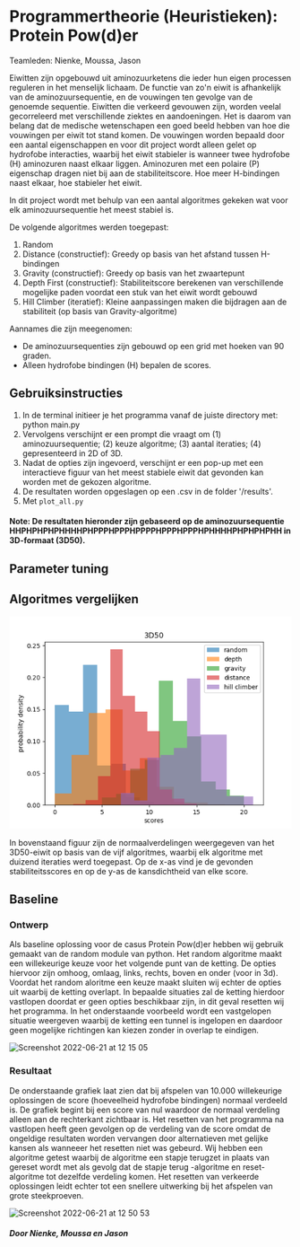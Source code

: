 # Programmertheorie (Heuristieken): Protein Pow(d)er

Teamleden: Nienke, Moussa, Jason

Eiwitten zijn opgebouwd uit aminozuurketens die ieder hun eigen processen reguleren in het menselijk lichaam. De functie van zo'n eiwit is afhankelijk van de aminozuursequentie, en de vouwingen ten gevolge van de genoemde sequentie. Eiwitten die verkeerd gevouwen zijn, worden veelal gecorreleerd met verschillende ziektes en aandoeningen. Het is daarom van belang dat de medische wetenschapen een goed beeld hebben van hoe die vouwingen per eiwit tot stand komen. De vouwingen worden bepaald door een aantal eigenschappen en voor dit project wordt alleen gelet op hydrofobe interacties, waarbij het eiwit stabieler is wanneer twee hydrofobe (H) aminozuren naast elkaar liggen. Aminozuren met een polaire (P) eigenschap dragen niet bij aan de stabiliteitscore. Hoe meer H-bindingen naast elkaar, hoe stabieler het eiwit.

In dit project wordt met behulp van een aantal algoritmes gekeken wat voor elk aminozuursequentie het meest stabiel is.

De volgende algoritmes werden toegepast:
1. Random
2. Distance (constructief): Greedy op basis van het afstand tussen H-bindingen
3. Gravity (constructief): Greedy op basis van het zwaartepunt
4. Depth First (constructief): Stabiliteitscore berekenen van verschillende mogelijke paden voordat een stuk van het eiwit wordt gebouwd
5. Hill Climber (iteratief): Kleine aanpassingen maken die bijdragen aan de stabiliteit (op basis van Gravity-algoritme)

Aannames die zijn meegenomen:
- De aminozuursequenties zijn gebouwd op een grid met hoeken van 90 graden.
- Alleen hydrofobe bindingen (H) bepalen de scores.

## Gebruiksinstructies

1. In de terminal initieer je het programma vanaf de juiste directory met: python main.py
2. Vervolgens verschijnt er een prompt die vraagt om (1) aminozuursequentie; (2) keuze algoritme; (3) aantal iteraties; (4) gepresenteerd in 2D of 3D.
3. Nadat de opties zijn ingevoerd, verschijnt er een pop-up met een interactieve figuur van het meest stabiele eiwit dat gevonden kan worden met de gekozen algoritme.
4. De resultaten worden opgeslagen op een .csv in de folder '/results'.
5. Met ``plot_all.py``

#### Note: De resultaten hieronder zijn gebaseerd op de aminozuursequentie HHPHPHPHPHHHHPHPPPHPPPHPPPPHPPPHPPPHPHHHHPHPHPHPHH in 3D-formaat (3D50).

## Parameter tuning

## Algoritmes vergelijken

![plot](3D50_composite.png)

In bovenstaand figuur zijn de normaalverdelingen weergegeven van het 3D50-eiwit op basis van de vijf algoritmes, waarbij elk algoritme met duizend iteraties werd toegepast. Op de x-as vind je de gevonden stabiliteitsscores en op de y-as de kansdichtheid van elke score.



## Baseline

### Ontwerp
Als baseline oplossing voor de casus Protein Pow(d)er hebben wij gebruik gemaakt van de random module van python. Het random algoritme maakt een willekeurige keuze voor het volgende punt van de ketting. De opties hiervoor zijn omhoog, omlaag, links, rechts, boven en onder (voor in 3d). Voordat het random aloritme een keuze maakt sluiten wij echter de opties uit waarbij de ketting overlapt. In bepaalde situaties zal de ketting hierdoor vastlopen doordat er geen opties beschikbaar zijn, in dit geval resetten wij het programma. In het onderstaande voorbeeld wordt een vastgelopen situatie weergeven waarbij de ketting een tunnel is ingelopen en daardoor geen mogelijke richtingen kan kiezen zonder in overlap te eindigen.

![Screenshot 2022-06-21 at 12 15 05](https://user-images.githubusercontent.com/65379947/174776196-fc20661c-c950-492a-bd8a-df68ce3e6f6e.png)


### Resultaat
De onderstaande grafiek laat zien dat bij afspelen van 10.000 willekeurige oplossingen de score (hoeveelheid hydrofobe bindingen) normaal verdeeld is. De grafiek begint bij een score van nul waardoor de normaal verdeling alleen aan de rechterkant zichtbaar is. Het resetten van het programma na vastlopen heeft geen gevolgen op de verdeling van de score omdat de ongeldige resultaten worden vervangen door alternatieven met gelijke kansen als wanneeer het resetten niet was gebeurd. Wij hebben een algoritme getest waarbij de algoritme een stapje terugzet in plaats van gereset wordt met als gevolg dat de stapje terug -algoritme en reset-algoritme tot dezelfde verdeling komen. Het resetten van verkeerde oplossingen leidt echter tot een snellere uitwerking bij het afspelen van grote steekproeven.

![Screenshot 2022-06-21 at 12 50 53](https://user-images.githubusercontent.com/65379947/174782718-ec7e37cb-b2e1-4841-a8c8-ef7e6118f8da.png)


##### Door Nienke, Moussa en Jason
